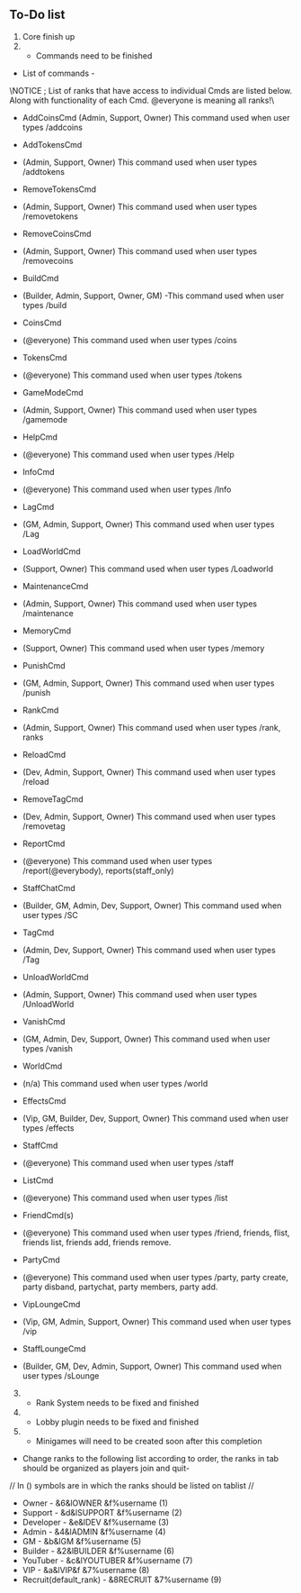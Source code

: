 ## To-Do list

1. Core finish up
2. - Commands need to be finished
- List of commands - 

\\NOTICE ; List of ranks that have access to individual Cmds are listed below. Along with functionality of each Cmd. @everyone is meaning all ranks!\\

- AddCoinsCmd
(Admin, Support, Owner) 
This command used when user types /addcoins

- AddTokensCmd
- (Admin, Support, Owner)
This command used when user types /addtokens

- RemoveTokensCmd
- (Admin, Support, Owner)
This command used when user types /removetokens 

- RemoveCoinsCmd
- (Admin, Support, Owner)
This command used when user types /removecoins 


- BuildCmd
- (Builder, Admin, Support, Owner, GM)
-This command used when user types /build

- CoinsCmd
- (@everyone)
This command used when user types /coins

- TokensCmd
- (@everyone)
This command used when user types /tokens

- GameModeCmd
- (Admin, Support, Owner)
This command used when user types /gamemode

- HelpCmd
- (@everyone)
This command used when user types /Help 

- InfoCmd
- (@everyone)
This command used when user types /Info

- LagCmd
- (GM, Admin, Support, Owner)
This command used when user types /Lag 

- LoadWorldCmd
- (Support, Owner)
This command used when user types /Loadworld

- MaintenanceCmd
- (Admin, Support, Owner)
This command used when user types /maintenance 

- MemoryCmd
- (Support, Owner)
This command used when user types /memory 

- PunishCmd
- (GM, Admin, Support, Owner)
This command used when user types /punish 

- RankCmd
- (Admin, Support, Owner)
This command used when user types /rank, ranks 

- ReloadCmd
- (Dev, Admin, Support, Owner)
This command used when user types /reload

- RemoveTagCmd
- (Dev, Admin, Support, Owner)
This command used when user types /removetag 

- ReportCmd
- (@everyone)
This command used when user types /report(@everybody), reports(staff_only) 

- StaffChatCmd
- (Builder, GM, Admin, Dev, Support, Owner)
This command used when user types /SC 

- TagCmd
- (Admin, Dev, Support, Owner)
This command used when user types /Tag 

- UnloadWorldCmd
- (Admin, Support, Owner)
This command used when user types /UnloadWorld

- VanishCmd
- (GM, Admin, Dev, Support, Owner)
This command used when user types /vanish 

- WorldCmd
- (n/a)
This command used when user types /world

- EffectsCmd
- (Vip, GM, Builder, Dev, Support, Owner)
This command used when user types /effects 

- StaffCmd
- (@everyone)
This command used when user types /staff 

- ListCmd
- (@everyone)
This command used when user types /list

- FriendCmd(s)
- (@everyone)
This command used when user types /friend, friends, flist, friends list, friends add, friends remove. 

- PartyCmd
- (@everyone)
This command used when user types /party, party create, party disband, partychat, party members, party add.  

- VipLoungeCmd
- (Vip, GM, Admin, Support, Owner)
This command used when user types /vip 

- StaffLoungeCmd
- (Builder, GM, Dev, Admin, Support, Owner)
This command used when user types /sLounge


3. - Rank System needs to be fixed and finished
4. - Lobby plugin needs to be fixed and finished
5. - Minigames will need to be created soon after this completion

 - Change ranks to the following list according to order, the ranks in tab should be organized as players join and quit- 
 
// In () symbols are in which the ranks should be listed on tablist //

 - Owner - &6&lOWNER &f%username (1)
 - Support - &d&lSUPPORT &f%username (2)
 - Developer - &e&lDEV &f%username (3)
 - Admin - &4&lADMIN &f%username (4)
 - GM - &b&lGM &f%username (5)
 - Builder - &2&lBUILDER &f%username (6)
 - YouTuber - &c&lYOUTUBER &f%username (7)
 - VIP - &a&lVIP&f &7%username (8)
 - Recruit(default_rank) - &8RECRUIT &7%username (9)